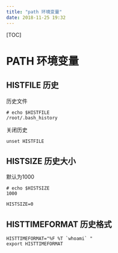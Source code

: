 ```yaml
---
title: "path 环境变量"
date: 2018-11-25 19:32
---
```



[TOC]

# PATH 环境变量





## HISTFILE 历史

历史文件

```
# echo $HISTFILE
/root/.bash_history
```

关闭历史

```
unset HISTFILE
```



## HISTSIZE 历史大小

默认为1000

```
# echo $HISTSIZE
1000
```



```
HISTSIZE=0
```



## HISTTIMEFORMAT 历史格式

```
HISTTIMEFORMAT="%F %T `whoami` "
export HISTTIMEFORMAT
```

